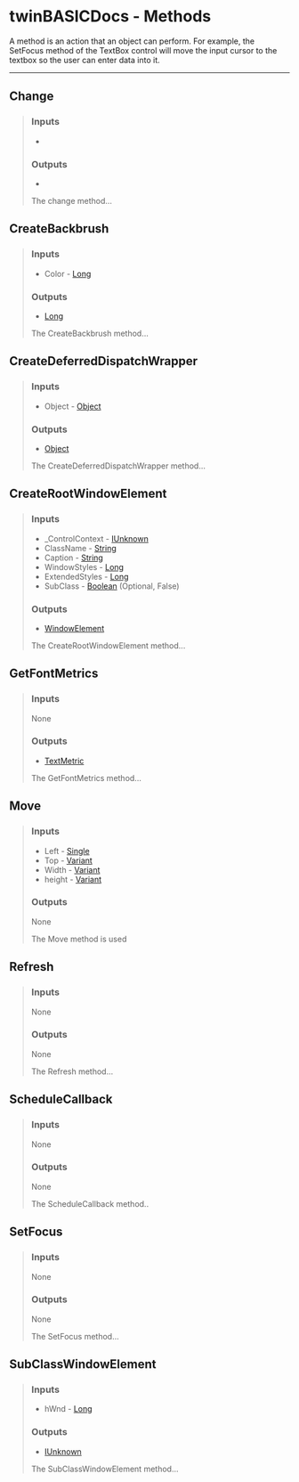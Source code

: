 # twinBASICDocs - Methods #
A method is an action that an object can perform. For example, the SetFocus method of the TextBox control will move the input cursor to the textbox so the user can enter data into it.

---

## <a id="change"></a>Change ##
> ### Inputs ###
> - 
> ### Outputs ###
> - 
> 
> The change method...
> 

## <a id="createbackbrush"></a>CreateBackbrush ##
> ### Inputs ###
> - Color - [Long](types.md#long)
> ### Outputs ###
> - [Long](types.md#long)
> 
> The CreateBackbrush method...
> 

## <a id="createdeferreddispatchwrapper"></a>CreateDeferredDispatchWrapper ##
> ### Inputs ###
> - Object - [Object](types.md#object)
> ### Outputs ###
> - [Object](types.md#object)
> 
> The CreateDeferredDispatchWrapper method...
> 

## <a id="createrootwindowelement"></a>CreateRootWindowElement ##
> ### Inputs ###
> - _ControlContext - [IUnknown](types.md#iunknown)
> - ClassName - [String](types.md#string)
> - Caption - [String](types.md#string)
> - WindowStyles - [Long](types.md#long)
> - ExtendedStyles - [Long](types.md#long)
> - SubClass - [Boolean](types.md#boolean) (Optional, False)
> ### Outputs ###
> - [WindowElement](types.md#windowelement)
> 
> The CreateRootWindowElement method...
> 

## <a id="getfontmetrics"></a>GetFontMetrics ##
> ### Inputs ###
> None
> ### Outputs ###
> - [TextMetric](types.md#textmetric)
> 
> The GetFontMetrics method...
> 

## <a id="move"></a>Move ##
> ### Inputs ###
> - Left - [Single](types.md#single)
> - Top - [Variant](types.md#variant)
> - Width - [Variant](types.md#variant) 
> - height - [Variant](types.md#variant)
> ### Outputs ###
> None
> 
> The Move method is used
> 

## <a id="refresh"></a>Refresh ##
> ### Inputs ###
> None
> ### Outputs ###
> None
> 
> The Refresh method...
>

## <a id="schedulecallback"></a>ScheduleCallback ##
> ### Inputs ###
> None
> ### Outputs ###
> None
> 
> The ScheduleCallback method..
>

## <a id="setfocus"></a>SetFocus ##
> ### Inputs ###
> None
> ### Outputs ###
> None
> 
> The SetFocus method...
>

## <a id="subclasswindowelement"></a>SubClassWindowElement ##
> ### Inputs ###
> - hWnd - [Long](types.md#long)
> ### Outputs ###
> - [IUnknown](types.md#iunknown)
> 
> The SubClassWindowElement method...
>
